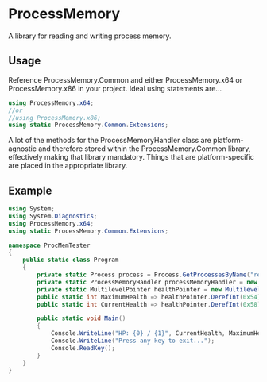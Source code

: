 # ProcessMemory
A library for reading and writing process memory.

## Usage
Reference ProcessMemory.Common and either ProcessMemory.x64 or ProcessMemory.x86 in your project.
Ideal using statements are...
```csharp
using ProcessMemory.x64;
//or
//using ProcessMemory.x86;
using static ProcessMemory.Common.Extensions;
```
A lot of the methods for the ProcessMemoryHandler class are platform-agnostic and therefore stored within the ProcessMemory.Common library, effectively making that library mandatory.
Things that are platform-specific are placed in the appropriate library.

## Example
```csharp
using System;
using System.Diagnostics;
using ProcessMemory.x64;
using static ProcessMemory.Common.Extensions;

namespace ProcMemTester
{
    public static class Program
    {
        private static Process process = Process.GetProcessesByName("re3")[0];
        private static ProcessMemoryHandler processMemoryHandler = new ProcessMemoryHandler(process.Id);
        private static MultilevelPointer healthPointer = new MultilevelPointer(processMemoryHandler, IntPtr.Add(process.MainModule.BaseAddress, 0x08D89B90), 0x50, 0x20);
        public static int MaximumHealth => healthPointer.DerefInt(0x54);
        public static int CurrentHealth => healthPointer.DerefInt(0x58);

        public static void Main()
        {
            Console.WriteLine("HP: {0} / {1}", CurrentHealth, MaximumHealth);
            Console.WriteLine("Press any key to exit...");
            Console.ReadKey();
        }
    }
}
```
